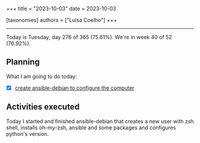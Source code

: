 +++
title = "2023-10-03"
date = 2023-10-03

[taxonomies]
authors = ["Luísa Coelho"]
+++

---

Today is Tuesday, day 276 of 365 (75.61%). We're in week 40 of 52 (76.92%). 

## Planning

What I am going to do today: 

- [x] [create ansible-debian to configure the computer](https://github.com/OmnicodeSolutions/ansible-debian)

## Activities executed

Today I started and finished ansible-debian that creates a new user with zsh shell, installs oh-my-zsh, ansible and some packages and configures python's version.